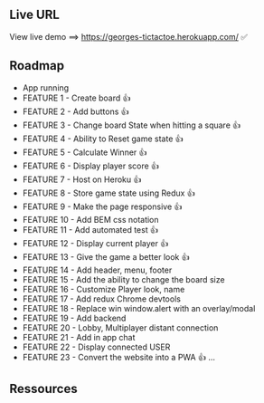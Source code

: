 ## Live URL

View live demo ==> https://georges-tictactoe.herokuapp.com/ ✅

## Roadmap

- App running
- FEATURE 1 - Create board 👍
- FEATURE 2 - Add buttons 👍
- FEATURE 3 - Change board State when hitting a square 👍
- FEATURE 4 - Ability to Reset game state 👍
- FEATURE 5 - Calculate Winner 👍
- FEATURE 6 - Display player score 👍
- FEATURE 7 - Host on Heroku 👍
- FEATURE 8 - Store game state using Redux 👍
- FEATURE 9 - Make the page responsive 👍
- FEATURE 10 - Add BEM css notation
- FEATURE 11 - Add automated test 👍
- FEATURE 12 - Display current player 👍
- FEATURE 13 - Give the game a better look 👍
- FEATURE 14 - Add header, menu, footer
- FEATURE 15 - Add the ability to change the board size
- FEATURE 16 - Customize Player look, name
- FEATURE 17 - Add redux Chrome devtools
- FEATURE 18 - Replace win window.alert with an overlay/modal
- FEATURE 19 - Add backend
- FEATURE 20 - Lobby, Multiplayer distant connection
- FEATURE 21 - Add in app chat
- FEATURE 22 - Display connected USER
- FEATURE 23 - Convert the website into a PWA 👍
...

## Ressources
